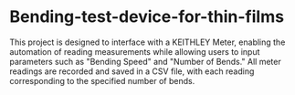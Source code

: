 # Bending-test-device-for-thin-films
This project is designed to interface with a KEITHLEY Meter, enabling the automation of reading measurements while allowing users to input parameters such as "Bending Speed" and "Number of Bends." All meter readings are recorded and saved in a CSV file, with each reading corresponding to the specified number of bends.
